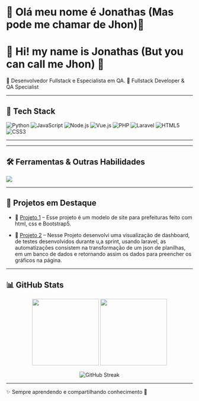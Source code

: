 # 👋 Olá meu nome é Jonathas (Mas pode me chamar de Jhon)👋   


# 👋 Hi! my name is Jonathas (But you can call me Jhon) 👋



🎯 Desenvolvedor Fullstack e Especialista em QA.
🎯 Fullstack Developer & QA Specialist

---
## 🚀 Tech Stack  

![Python](https://img.shields.io/badge/Python-3776AB?style=for-the-badge&logo=python&logoColor=white)
![JavaScript](https://img.shields.io/badge/JavaScript-F7DF1E?style=for-the-badge&logo=javascript&logoColor=black)
![Node.js](https://img.shields.io/badge/Node.js-339933?style=for-the-badge&logo=node.js&logoColor=white)
![Vue.js](https://img.shields.io/badge/Vue.js-35495E?style=for-the-badge&logo=vuedotjs&logoColor=4FC08D)
![PHP](https://img.shields.io/badge/PHP-777BB4?style=for-the-badge&logo=php&logoColor=white)
![Laravel](https://img.shields.io/badge/Laravel-FF2D20?style=for-the-badge&logo=laravel&logoColor=white)
![HTML5](https://img.shields.io/badge/HTML5-E34F26?style=for-the-badge&logo=html5&logoColor=white)
![CSS3](https://img.shields.io/badge/CSS3-1572B6?style=for-the-badge&logo=css3&logoColor=white)

---


---

## 🛠️ Ferramentas & Outras Habilidades  

<p align="start">
  <a href="https://skillicons.dev">
    <img src="https://skillicons.dev/icons?i=js,nodejs,react,python,selenium,docker,git&theme=light&perline=8" />
  </a>
</p>

---

## 📌 Projetos em Destaque  

- 🔹 [Projeto 1](https://github.com/dev-jom/Modelo-7) – Esse projeto é um modelo de site para prefeituras feito com html, css e Bootstrap5.

- 🔹 [Projeto 2](https://github.com/dev-jom/Dashboard-php) – Nesse Projeto desenvolvi uma visualização de dashboard, de testes desenvolvidos durante u,a sprint, usando laravel, as automatizações consistem na transformação de um json de planilhas, em um banco de dados e retornando assim os dados para preencher os gráficos na página.  

---
## 📊 GitHub Stats  

<p align="center">
  <img src="https://github-readme-stats.vercel.app/api?username=dev-jom&show_icons=true&theme=radical" height="180em"/>
  <img src="https://github-readme-stats.vercel.app/api/top-langs/?username=dev-jom&layout=compact&theme=radical" height="180em"/>
</p>

<p align="center">
  <img src="https://streak-stats.demolab.com?user=dev-jom&theme=radical" alt="GitHub Streak"/>
</p>

---

✨ Sempre aprendendo e compartilhando conhecimento 🚀  
